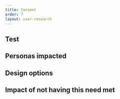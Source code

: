 ```yaml
---
title: Consent
order: 7
layout: user-research
---
```

<h2 class="govuk-heading-m">Test</h2>


<h2 class="govuk-heading-m">Personas impacted</h2>


<h2 class="govuk-heading-m">Design options</h2>


<h2 class="govuk-heading-m">Impact of not having this need met</h2>

